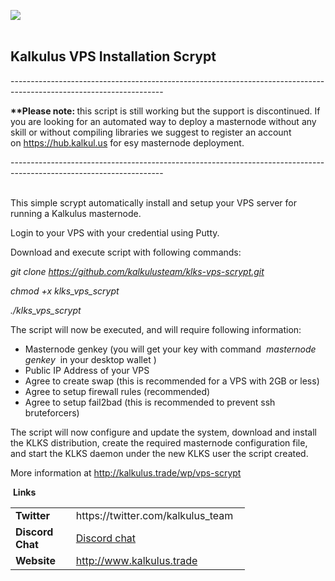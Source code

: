 <p><a href="http://www.kalkulus.trade/"><img style="display: block; margin-left: auto; margin-right: auto;" src="https://i.imgur.com/TDhrEOP.png" /></a>&nbsp;</p>
<h2>Kalkulus VPS Installation Scrypt</h2>
<p>--------------------------------------------------------------------------------------------------------------------</p>
<p><strong>**Please note: </strong>this script is still working but the support is discontinued. If you are looking for an automated way to deploy a masternode without any skill or without compiling libraries we suggest to register an account on&nbsp;<a href="https://hub.kalkul.us/" target="_blank" rel="noopener">https://hub.kalkul.us</a> for esy masternode deployment.</p>
<p>--------------------------------------------------------------------------------------------------------------------</p>
<p><br /> This simple scrypt automatically install and setup your VPS server for running a Kalkulus masternode.</p>
<p>Login to your VPS with your credential using Putty.</p>
<p>Download and execute script with following commands:&nbsp;</p>
<p><em>git clone&nbsp;<a href="https://github.com/kalkulusteam/klks-vps-scrypt.git">https://github.com/kalkulusteam/klks-vps-scrypt.git</a></em></p>
<p><em>chmod +x klks_vps_scrypt</em></p>
<p><em>./klks_vps_scrypt</em></p>
<p>The script will now be executed, and will require following information:</p>
<ul>
<li>Masternode genkey (you will get your key with command&nbsp;&nbsp;<em>masternode genkey&nbsp;</em>&nbsp;in your desktop wallet )</li>
<li>Public IP Address of your VPS</li>
<li>Agree to create swap (this is recommended for a VPS with 2GB or less)</li>
<li>Agree to setup firewall rules (recommended)</li>
<li>Agree to setup fail2bad (this is recommended to prevent ssh bruteforcers)</li>
</ul>
<p>The script will now configure and update the system, download and install the KLKS distribution, create the required masternode configuration file, and start the KLKS daemon under the new KLKS user the script created.</p>
<p>More information at <a href="http://www.kalkulus.trade" target="_blank" rel="noopener">http://kalkulus.trade/wp/vps-scrypt</a></p>
<p>&nbsp;<strong>Links</strong></p>
<table style="width: 375px;">
<tbody>
<tr>
<td style="width: 93px;"><strong>Twitter</strong></td>
<td style="width: 270px;">https://twitter.com/kalkulus_team</td>
</tr>
<tr>
<td style="width: 93px;"><strong>Discord Chat</strong></td>
<td style="width: 270px;"><a href="https://discord.gg/UHDWDKT">Discord chat</a></td>
</tr>
<tr>
<td style="width: 93px;"><strong>Website</strong></td>
<td style="width: 270px;"><a href="http://kalkulus.trade/">http://www.kalkulus.trade</a></td>
</tr>
</tbody>
</table>
<p>&nbsp;</p>
<p>&nbsp;</p>

